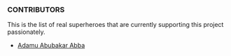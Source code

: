 ### CONTRIBUTORS
This is the list of real superheroes that are currently supporting this project passionately.

+ [Adamu Abubakar Abba](https://github.com/IamSadiq/)